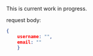 This is current work in progress.

request body:

```json
{
    username: "",
    email: ""
    }

```
